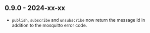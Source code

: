 ## 0.9.0 - 2024-xx-xx

* `publish`, `subscribe` and `unsubscribe` now return the message id in addition to the mosquitto error code.
